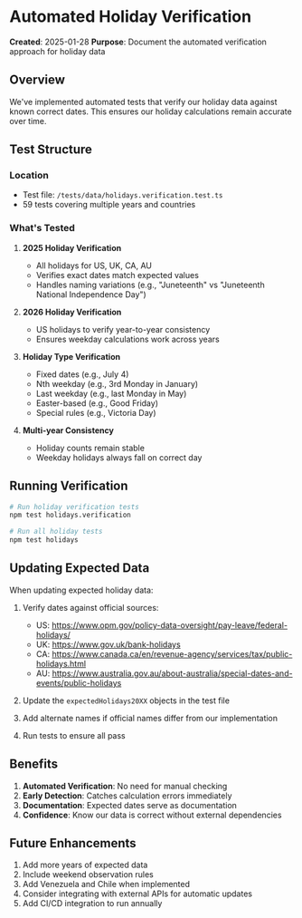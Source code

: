 # Automated Holiday Verification

**Created**: 2025-01-28
**Purpose**: Document the automated verification approach for holiday data

## Overview

We've implemented automated tests that verify our holiday data against known correct dates. This ensures our holiday calculations remain accurate over time.

## Test Structure

### Location
- Test file: `/tests/data/holidays.verification.test.ts`
- 59 tests covering multiple years and countries

### What's Tested

1. **2025 Holiday Verification**
   - All holidays for US, UK, CA, AU
   - Verifies exact dates match expected values
   - Handles naming variations (e.g., "Juneteenth" vs "Juneteenth National Independence Day")

2. **2026 Holiday Verification**
   - US holidays to verify year-to-year consistency
   - Ensures weekday calculations work across years

3. **Holiday Type Verification**
   - Fixed dates (e.g., July 4)
   - Nth weekday (e.g., 3rd Monday in January)
   - Last weekday (e.g., last Monday in May)
   - Easter-based (e.g., Good Friday)
   - Special rules (e.g., Victoria Day)

4. **Multi-year Consistency**
   - Holiday counts remain stable
   - Weekday holidays always fall on correct day

## Running Verification

```bash
# Run holiday verification tests
npm test holidays.verification

# Run all holiday tests
npm test holidays
```

## Updating Expected Data

When updating expected holiday data:

1. Verify dates against official sources:
   - US: https://www.opm.gov/policy-data-oversight/pay-leave/federal-holidays/
   - UK: https://www.gov.uk/bank-holidays
   - CA: https://www.canada.ca/en/revenue-agency/services/tax/public-holidays.html
   - AU: https://www.australia.gov.au/about-australia/special-dates-and-events/public-holidays

2. Update the `expectedHolidays20XX` objects in the test file

3. Add alternate names if official names differ from our implementation

4. Run tests to ensure all pass

## Benefits

1. **Automated Verification**: No need for manual checking
2. **Early Detection**: Catches calculation errors immediately
3. **Documentation**: Expected dates serve as documentation
4. **Confidence**: Know our data is correct without external dependencies

## Future Enhancements

1. Add more years of expected data
2. Include weekend observation rules
3. Add Venezuela and Chile when implemented
4. Consider integrating with external APIs for automatic updates
5. Add CI/CD integration to run annually